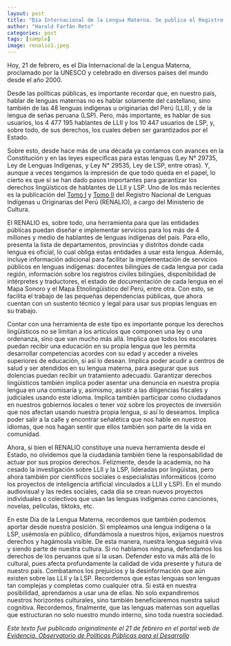 ```yaml
---
layout: post
title: "Día Internacional de la Lengua Materna. Se publica el Registro Nacional de Lenguas Indígenas u Originarias del Ministerio de Cultura"
author: "Harold Farfán Reto"
categories: post
tags: [sample]
image: renalio1.jpeg
---
```

Hoy, 21 de febrero, es el Día Internacional de la Lengua Materna, proclamado por la UNESCO y celebrado en diversos países del mundo desde el año 2000.

Desde las políticas públicas, es importante recordar que, en nuestro país, hablar de lenguas maternas no es hablar solamente del castellano, sino también de las 48 lenguas indígenas u originarias del Perú (LLII), y de la lengua de señas peruana (LSP). Pero, más importante, es hablar de sus usuarios, los 4 477 195 hablantes de LLII y los 10 447 usuarios de LSP, y, sobre todo, de sus derechos, los cuales deben ser garantizados por el Estado.

Sobre esto, desde hace más de una década ya contamos con avances en la Constitución y en las leyes específicas para estas lenguas (Ley N° 29735, Ley de Lenguas Indígenas, y Ley N° 29535, Ley de LSP, entre otras). Y, aunque a veces tengamos la impresión de que todo queda en el papel, lo cierto es que sí se han dado pasos importantes para garantizar los derechos lingüísticos de hablantes de LLII y LSP. Uno de los más recientes es la publicación del [Tomo I](https://centroderecursos.cultura.pe/es/registrobibliografico/registro-nacional-de-lenguas-indígenas-u-originarias-–-tomo-i-–-lenguas) y [Tomo II](https://centroderecursos.cultura.pe/es/registrobibliografico/registro-nacional-de-lenguas-indígenas-u-originarias-–-tomo-ii-–-lenguas) del Registro Nacional de Lenguas Indígenas u Originarias del Perú (RENALIO), a cargo del Ministerio de Cultura.

El RENALIO es, sobre todo, una herramienta para que las entidades públicas puedan diseñar e implementar servicios para los más de 4 millones y medio de hablantes de lenguas indígenas del país. Para ello, presenta la lista de departamentos, provincias y distritos donde cada lengua es oficial, lo cual obliga estas entidades a usar esta lengua. Además, incluye información adicional para facilitar la implementación de servicios públicos en lenguas indígenas: docentes bilingües de cada lengua por cada región, información sobre los registros civiles bilingües, disponibilidad de intérpretes y traductores, el estado de documentación de cada lengua en el Mapa Sonoro y el Mapa Etnolingüístico del Perú, entre otra. Con esto, se facilita el trabajo de las pequeñas dependencias públicas, que ahora cuentan con un sustento técnico y legal para usar sus propias lenguas en su trabajo.

Contar con una herramienta de este tipo es importante porque los derechos lingüísticos no se limitan a los artículos que componen una ley o una ordenanza, sino que van mucho más allá. Implica que todos los escolares puedan recibir una educación en su propia lengua que les permita desarrollar competencias acordes con su edad y acceder a niveles superiores de educación, si así lo desean. Implica poder acudir a centros de salud y ser atendidos en su lengua materna, para asegurar que sus dolencias puedan recibir un tratamiento adecuado. Garantizar derechos lingüísticos también implica poder asentar una denuncia en nuestra propia lengua en una comisaría y, asimismo, asistir a las diligencias fiscales y judiciales usando este idioma. Implica también participar como ciudadanos en nuestros gobiernos locales o tener voz sobre los proyectos de inversión que nos afectan usando nuestra propia lengua, si así lo deseamos. Implica poder salir a la calle y encontrar señalética que nos hable en nuestros idiomas, que nos hagan sentir que ellos también son parte de la vida en comunidad.

Ahora, si bien el RENALIO constituye una nueva herramienta desde el Estado, no olvidemos que la ciudadanía también tiene la responsabilidad de actuar por sus propios derechos. Felizmente, desde la academia, no ha cesado la investigación sobre LLII y la LSP, lideradas por lingüistas, pero ahora también por científicos sociales o especialistas informáticos (como los proyectos de inteligencia artificial vinculados a LLII y LSP). En el mundo audiovisual y las redes sociales, cada día se crean nuevos proyectos individuales o colectivos que usan las lenguas indígenas como canciones, novelas, películas, tiktoks, etc.

En este Día de la Lengua Materna, recordemos que también podemos aportar desde nuestra posición. Si empleamos una lengua indígena o la LSP, usémosla en público, difundámosla a nuestros hijos, exijamos nuestros derechos y hagámosla visible. De esta manera, nuestra lengua seguirá viva y siendo parte de nuestra cultura. Si no hablamos ninguna, defendamos los derechos de los peruanos que sí la usan. Defender esto va más allá de lo cultural, pues afecta profundamente la calidad de vida presente y futura de nuestro país. Combatamos los prejuicios y la desinformación que aún existen sobre las LLII y la LSP. Recordemos que estas lenguas son lenguas tan complejas y completas como cualquier otra. Si está en nuestra posibilidad, aprendamos a usar una de ellas. No solo expandiremos nuestros horizontes culturales, sino también beneficiaremos nuestra salud cognitiva. Recordemos, finalmente, que las lenguas maternas son aquellas que estructuran no solo nuestro mundo interno, sino toda nuestra sociedad.



_Este texto fue publicado originalmente el 21 de febrero en el portal web de [Evidencia. Observatorio de Políticas Públicas para el Desarrollo](https://evidencia-pe.com/blog/2024/02/dia-internacional-de-la-lengua-materna-se-publica-el-registro-nacional-de-lenguas-indigenas-u-originarias-del-ministerio-de-cultura/)_

